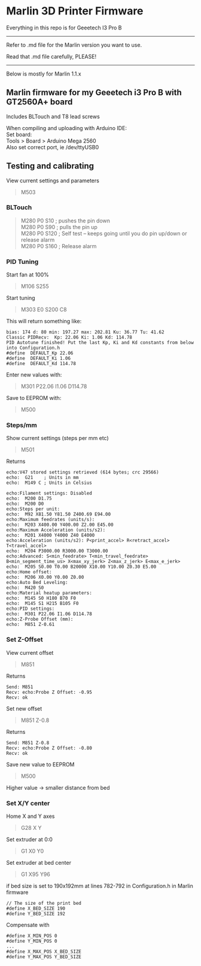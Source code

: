 # Marlin 3D Printer Firmware

Everything in this repo is for Geeetech I3 Pro B  

*************
Refer to .md file for the Marlin version you want to use.  

Read that .md file carefully, PLEASE!
*************

Below is mostly for Marlin 1.1.x  

## Marlin firmware for my Geeetech i3 Pro B with GT2560A+ board  

Includes BLTouch and T8 lead screws  

When compiling and uploading with Arduino IDE:  
Set board:  
Tools > Board > Arduino Mega 2560  
Also set correct port, ie /dev/ttyUSB0  

## Testing and calibrating

View current settings and parameters  
> M503

### BLTouch

> M280 P0 S10 ; pushes the pin down  
> M280 P0 S90 ; pulls the pin up  
> M280 P0 S120 ; Self test – keeps going until you do pin up/down or release alarm  
> M280 P0 S160 ; Release alarm  

### PID Tuning

Start fan at 100%  
> M106 S255

Start tuning  
> M303 E0 S200 C8

This will return something like:  

    bias: 174 d: 80 min: 197.27 max: 202.81 Ku: 36.77 Tu: 41.62
    Classic PIDRecv:  Kp: 22.06 Ki: 1.06 Kd: 114.78
    PID Autotune finished! Put the last Kp, Ki and Kd constants from below into Configuration.h
    #define  DEFAULT_Kp 22.06
    #define  DEFAULT_Ki 1.06
    #define  DEFAULT_Kd 114.78

Enter new values with:  
> M301 P22.06 I1.06 D114.78

Save to EEPROM with:  
> M500

### Steps/mm

Show current settings (steps per mm etc)  
> M501

Returns  

    echo:V47 stored settings retrieved (614 bytes; crc 29566)
    echo:  G21    ; Units in mm
    echo:  M149 C ; Units in Celsius

    echo:Filament settings: Disabled
    echo:  M200 D1.75
    echo:  M200 D0
    echo:Steps per unit:
    echo:  M92 X81.50 Y81.50 Z400.69 E94.00
    echo:Maximum feedrates (units/s):
    echo:  M203 X400.00 Y400.00 Z2.00 E45.00
    echo:Maximum Acceleration (units/s2):
    echo:  M201 X4000 Y4000 Z40 E4000
    echo:Acceleration (units/s2): P<print_accel> R<retract_accel> T<travel_accel>
    echo:  M204 P3000.00 R3000.00 T3000.00
    echo:Advanced: S<min_feedrate> T<min_travel_feedrate> B<min_segment_time_us> X<max_xy_jerk> Z<max_z_jerk> E<max_e_jerk>
    echo:  M205 S0.00 T0.00 B20000 X10.00 Y10.00 Z0.30 E5.00
    echo:Home offset:
    echo:  M206 X0.00 Y0.00 Z0.00
    echo:Auto Bed Leveling:
    echo:  M420 S0
    echo:Material heatup parameters:
    echo:  M145 S0 H180 B70 F0
    echo:  M145 S1 H215 B105 F0
    echo:PID settings:
    echo:  M301 P22.06 I1.06 D114.78
    echo:Z-Probe Offset (mm):
    echo:  M851 Z-0.61

### Set Z-Offset

View current offset  
> M851

Returns  

    Send: M851
    Recv: echo:Probe Z Offset: -0.95
    Recv: ok

Set new offset  
> M851 Z-0.8

Returns  

    Send: M851 Z-0.8
    Recv: echo:Probe Z Offset: -0.80
    Recv: ok

Save new value to EEPROM  
> M500

Higher value -> smaller distance from bed  

### Set X/Y center

Home X and Y axes  
> G28 X Y

Set extruder at 0:0  
> G1 X0 Y0

Set extruder at bed center  
> G1 X95 Y96

if bed size is set to 190x192mm at lines 782-792 in Configuration.h in Marlin firmware  

    // The size of the print bed
    #define X_BED_SIZE 190
    #define Y_BED_SIZE 192

Compensate with  

    #define X_MIN_POS 0
    #define Y_MIN_POS 0
    ...
    #define X_MAX_POS X_BED_SIZE
    #define Y_MAX_POS Y_BED_SIZE

